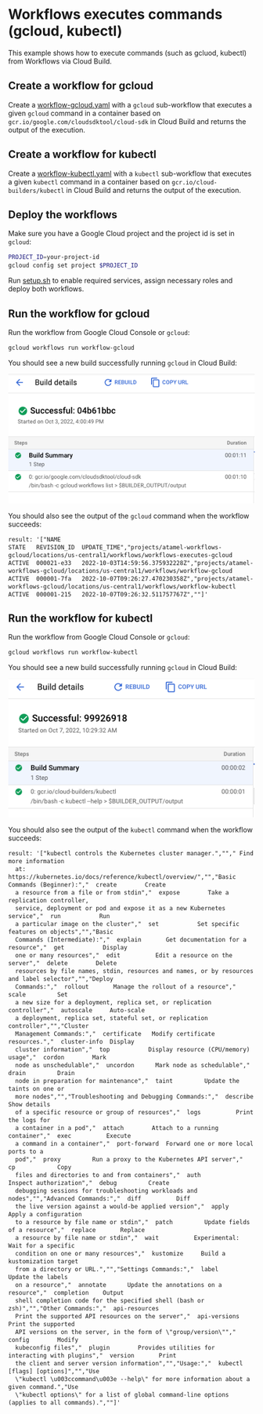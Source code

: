 # Workflows executes commands (gcloud, kubectl)

This example shows how to execute commands (such as gcluod, kubectl) from
Workflows via Cloud Build.

## Create a workflow for gcloud

Create a [workflow-gcloud.yaml](workflow-gcloud.yaml) with a `gcloud`
sub-workflow that executes a given `gcloud` command in a container based on
`gcr.io/google.com/cloudsdktool/cloud-sdk` in Cloud Build and returns the output
of the execution.

## Create a workflow for kubectl

Create a [workflow-kubectl.yaml](workflow-kubectl.yaml) with a `kubectl`
sub-workflow that executes a given `kubectl` command in a container based on
`gcr.io/cloud-builders/kubectl` in Cloud Build and returns the output
of the execution.

## Deploy the workflows

Make sure you have a Google Cloud project and the project id is set in `gcloud`:

```sh
PROJECT_ID=your-project-id
gcloud config set project $PROJECT_ID
```

Run [setup.sh](setup.sh) to enable required services, assign necessary roles and
deploy both workflows.

## Run the workflow for gcloud

Run the workflow from Google Cloud Console or `gcloud`:

```sh
gcloud workflows run workflow-gcloud
```

You should see a new build successfully running `gcloud` in Cloud Build:

![Build in Cloud Build](images/image0.png)

You should also see the output of the `gcloud` command when the workflow
succeeds:

```log
result: '["NAME                                                                                        STATE   REVISION_ID  UPDATE_TIME","projects/atamel-workflows-gcloud/locations/us-central1/workflows/workflows-executes-gcloud  ACTIVE  000021-e33   2022-10-03T14:59:56.375932228Z","projects/atamel-workflows-gcloud/locations/us-central1/workflows/workflow-gcloud            ACTIVE  000001-7fa   2022-10-07T09:26:27.470230358Z","projects/atamel-workflows-gcloud/locations/us-central1/workflows/workflow-kubectl           ACTIVE  000001-215   2022-10-07T09:26:32.511757767Z",""]'
```

## Run the workflow for kubectl

Run the workflow from Google Cloud Console or `gcloud`:

```sh
gcloud workflows run workflow-kubectl
```

You should see a new build successfully running `gcloud` in Cloud Build:

![Build in Cloud Build](images/image1.png)

You should also see the output of the `kubectl` command when the workflow
succeeds:

```log
result: '["kubectl controls the Kubernetes cluster manager.",""," Find more information
  at: https://kubernetes.io/docs/reference/kubectl/overview/","","Basic Commands (Beginner):","  create        Create
  a resource from a file or from stdin","  expose        Take a replication controller,
  service, deployment or pod and expose it as a new Kubernetes service","  run           Run
  a particular image on the cluster","  set           Set specific features on objects","","Basic
  Commands (Intermediate):","  explain       Get documentation for a resource","  get           Display
  one or many resources","  edit          Edit a resource on the server","  delete        Delete
  resources by file names, stdin, resources and names, or by resources and label selector","","Deploy
  Commands:","  rollout       Manage the rollout of a resource","  scale         Set
  a new size for a deployment, replica set, or replication controller","  autoscale     Auto-scale
  a deployment, replica set, stateful set, or replication controller","","Cluster
  Management Commands:","  certificate   Modify certificate resources.","  cluster-info  Display
  cluster information","  top           Display resource (CPU/memory) usage","  cordon        Mark
  node as unschedulable","  uncordon      Mark node as schedulable","  drain         Drain
  node in preparation for maintenance","  taint         Update the taints on one or
  more nodes","","Troubleshooting and Debugging Commands:","  describe      Show details
  of a specific resource or group of resources","  logs          Print the logs for
  a container in a pod","  attach        Attach to a running container","  exec          Execute
  a command in a container","  port-forward  Forward one or more local ports to a
  pod","  proxy         Run a proxy to the Kubernetes API server","  cp            Copy
  files and directories to and from containers","  auth          Inspect authorization","  debug         Create
  debugging sessions for troubleshooting workloads and nodes","","Advanced Commands:","  diff          Diff
  the live version against a would-be applied version","  apply         Apply a configuration
  to a resource by file name or stdin","  patch         Update fields of a resource","  replace       Replace
  a resource by file name or stdin","  wait          Experimental: Wait for a specific
  condition on one or many resources","  kustomize     Build a kustomization target
  from a directory or URL.","","Settings Commands:","  label         Update the labels
  on a resource","  annotate      Update the annotations on a resource","  completion    Output
  shell completion code for the specified shell (bash or zsh)","","Other Commands:","  api-resources
  Print the supported API resources on the server","  api-versions  Print the supported
  API versions on the server, in the form of \"group/version\"","  config        Modify
  kubeconfig files","  plugin        Provides utilities for interacting with plugins","  version       Print
  the client and server version information","","Usage:","  kubectl [flags] [options]","","Use
  \"kubectl \u003ccommand\u003e --help\" for more information about a given command.","Use
  \"kubectl options\" for a list of global command-line options (applies to all commands).",""]'
```
